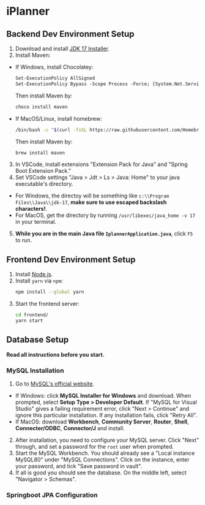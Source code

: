 # iPlanner

## Backend Dev Environment Setup

1. Download and install [JDK 17 Installer](https://www.oracle.com/java/technologies/javase/jdk17-archive-downloads.html).
2. Install Maven:
* If Windows, install Chocolatey:
  ```ps
  Set-ExecutionPolicy AllSigned
  Set-ExecutionPolicy Bypass -Scope Process -Force; [System.Net.ServicePointManager]::SecurityProtocol = [System.Net.ServicePointManager]::SecurityProtocol -bor 3072; iex ((New-Object System.Net.WebClient).DownloadString('https://community.chocolatey.org/install.ps1'))
  ```
  Then install Maven by:
  ```ps
  choco install maven
  ```
* If MacOS/Linux, install homebrew:
  ```sh
  /bin/bash -c "$(curl -fsSL https://raw.githubusercontent.com/Homebrew/install/HEAD/install.sh)"
  ```
  Then install Maven by:
  ```sh
  brew install maven
  ```

3. In VSCode, install extensions "Extension Pack for Java" and "Spring Boot Extension Pack."
4. Set VSCode settings "Java > Jdt > Ls > Java: Home" to your java executable's directory.
* For Windows, the directoy will be something like `c:\\Program Files\\Java\\jdk-17`, **make sure to use escaped backslash characters!**.
* For MacOS, get the directory by running `/usr/libexec/java_home -v 17` in your terminal.
5. **While you are in the main Java file `IplannerApplication.java`**, click `F5` to run.

## Frontend Dev Environment Setup

1. Install [Node.js](https://nodejs.org/en/download/).
2. Install `yarn` via `npm`:
   ```sh
   npm install --global yarn
   ```
3. Start the frontend server:
   ```sh
   cd frontend/
   yarn start
   ```

## Database Setup

**Read all instructions before you start.**

### MySQL Installation

1. Go to [MySQL's official website](https://dev.mysql.com/downloads/).
- If Windows: click **MySQL Installer for Windows** and download. When prompted, select **Setup Type > Developer Default**. If "MySQL for Visual Studio" gives a failing requirement error, click "Next > Continue" and ignore this particular installation. If any installation fails, click "Retry All".
- If MacOS: download **Workbench**, **Community Server**, **Router**, **Shell**, **Connecter/ODBC**, **Connector/J** and install.
2. After installation, you need to configure your MySQL server. Click "Next" through, and set a password for the `root` user when prompted.
3. Start the MySQL Workbench. You should already see a "Local instance MySQL80" under "MySQL Connections". Click on the instance, enter your password, and tick "Save password in vault".
4. If all is good you should see the database. On the middle left, select "Navigator > Schemas".

### Springboot JPA Configuration

